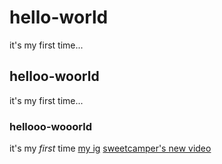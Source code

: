 # hello-world
it's my first time...
## helloo-woorld
it's my first time...
### hellooo-wooorld
it's my *first* time
[my ig](https://www.instagram.com/c.____.yt/)
[sweetcamper's new video](https://www.youtube.com/watch?v=2Rf39scoiHk)
